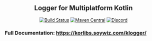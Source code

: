 <h2 align="center">Logger for Multiplatform Kotlin</h2>

<!-- BADGES -->
<p align="center">
	<a href="https://github.com/korlibs/klogger/actions"><img alt="Build Status" src="https://github.com/korlibs/klogger/workflows/CI/badge.svg" /></a>
    <a href="https://search.maven.org/artifact/com.soywiz.korlibs.klogger/klogger"><img alt="Maven Central" src="https://img.shields.io/maven-central/v/com.soywiz.korlibs.klogger/klogger"></a>
	<a href="https://discord.korge.org/"><img alt="Discord" src="https://img.shields.io/discord/728582275884908604?logo=discord" /></a>
</p>
<!-- /BADGES -->

### Full Documentation: <https://korlibs.soywiz.com/klogger/>
